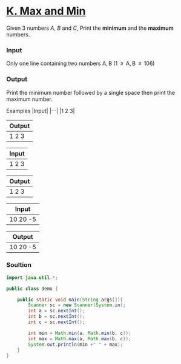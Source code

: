 # [K. Max and Min](https://codeforces.com/group/MWSDmqGsZm/contest/219158/problem/K)

Given 3 numbers *A*, *B* and *C*, Print the **minimum** and the **maximum** numbers.
### Input

Only one line containing two numbers A, B (1  ≤  A, B  ≤  106)

### Output

Print the minimum number followed by a single space then print the maximum number.


Examples
|Input|
|--|
|1 2 3|

|Output|
|--|
|1 2 3|

|Input|
|--|
|1 2 3|

|Output|
|--|
|1 2 3|

|Input|
|--|
|10 20 -5|

|Output|
|--|
|10 20 -5|

### Soultion
```java
import java.util.*;

public class demo {

    public static void main(String args[]){
        Scanner sc = new Scanner(System.in);
        int a = sc.nextInt();
        int b = sc.nextInt();
        int c = sc.nextInt();

        int min = Math.min(a, Math.min(b, c));
        int max = Math.max(a, Math.max(b, c));
        System.out.println(min +" " + max);
    }
}
```